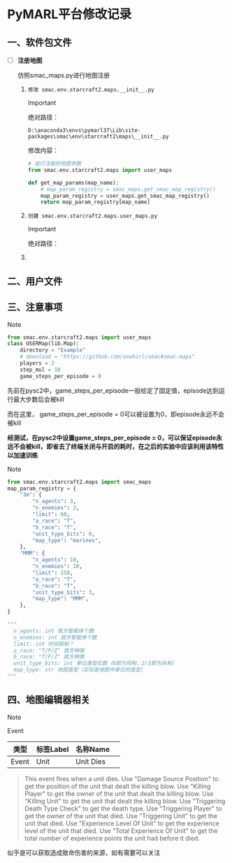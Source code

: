 # PyMARL平台修改记录

## 一、软件包文件

- [ ] **注册地图**

  仿照smac_maps.py进行地图注册

  1. ```
     修改 smac.env.starcraft2.maps.__init__.py
     ```

     > [!IMPORTANT]
     >
     > 绝对路径：
     >
     > ```
     > D:\anaconda3\envs\pymarl37\Lib\site-packages\smac\env\starcraft2\maps\__init__.py
     > ```
     >
     > 修改内容：
     >
     > ```python
     > # 自行注册的地图参数
     > from smac.env.starcraft2.maps import user_maps
     > 
     > def get_map_params(map_name):
     >     # map_param_registry = smac_maps.get_smac_map_registry()
     >     map_param_registry = user_maps.get_smac_map_registry()
     >     return map_param_registry[map_name]
     > ```

     

  2. ```
     创建 smac.env.starcraft2.maps.user_maps.py
     ```

     > [!IMPORTANT]
     >
     > 绝对路径：
     >
     > 

  3. 

## 二、用户文件







## 三、注意事项

> [!NOTE]
>
> ```python
> from smac.env.starcraft2.maps import user_maps
> class USERMap(lib.Map):
>     directory = "Example"
>     # download = "https://github.com/oxwhirl/smac#smac-maps"
>     players = 2
>     step_mul = 10
>     game_steps_per_episode = 0 
> ```
>
> 先前在pysc2中，game_steps_per_episode一般给定了固定值，episode达到运行最大步数后会被kill
>
> 而在这里， game_steps_per_episode = 0可以被设置为0，即episode永远不会被kill
>
> **经测试，在pysc2中设置game_steps_per_episode = 0，可以保证episode永远不会被kill，即省去了终端关闭与开启的耗时，在之后的实验中应该利用该特性以加速训练**

> [!NOTE]
>
> ```python
> from smac.env.starcraft2.maps import smac_maps
> map_param_registry = {
>     "3m": {
>         "n_agents": 3,
>         "n_enemies": 3,
>         "limit": 60,
>         "a_race": "T",
>         "b_race": "T",
>         "unit_type_bits": 0,
>         "map_type": "marines",
>     },
>     "MMM": {
>         "n_agents": 10,
>         "n_enemies": 10,
>         "limit": 150,
>         "a_race": "T",
>         "b_race": "T",
>         "unit_type_bits": 3,
>         "map_type": "MMM",
>     },
> }
> ```
>
> ```python
> """
>   n_agents: int 我方智能体个数
>   n_enemies: int 敌方智能体个数
>   limit: int 时间限制？
>   a_race: "T/P/Z" 我方种族
>   b_race: "T/P/Z" 敌方种族
>   unit_type_bits: int 单位类型位数（0即为同构，2/3即为异构）
>   map_type: str 地图类型（实际是地图中单位的类型）
> """
> ```
>
> 





## 四、地图编辑器相关

> [!NOTE]
>
> Event
>
> | 类型  | 标签Label | 名称Name  |      |
> | ----- | --------- | --------- | ---- |
> | Event | Unit      | Unit Dies |      |

> This event fires when a unit dies.  Use "Damage Source Position" to get the position of the unit that dealt the killing blow.  Use "Killing Player" to get the owner of the unit that dealt the killing blow.  Use "Killing Unit" to get the unit that dealt the killing blow.  Use "Triggering Death Type Check" to get the death type.  Use "Triggering Player" to get the owner of the unit that died.  Use "Triggering Unit" to get the unit that died.  Use "Experience Level Of Unit" to get the experience level of the unit that died.  Use "Total Experience Of Unit" to get the total number of experience points the unit had before it died.

似乎是可以获取造成致命伤害的来源，如有需要可以关注